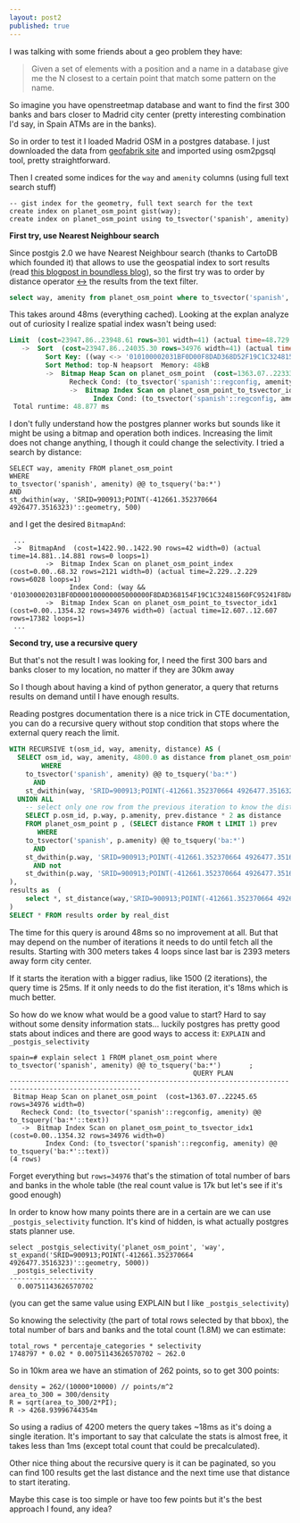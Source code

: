 ```yaml
---
layout: post2
published: true
---
```


I was talking with some friends about a geo problem they have:

> Given a set of elements with a position and a name in a database give me the N closest to a certain point that
> match some pattern on the name.

So imagine you have openstreetmap database and want to find the first 300 banks and bars closer to
Madrid city center (pretty interesting combination I'd say, in Spain ATMs are in the banks).

So in order to test it I loaded Madrid OSM in a postgres database. I just downloaded the data from [geofabrik site](http://download.geofabrik.de/) and imported using osm2pgsql tool, pretty straightforward.

Then I created some indices for the ``way`` and ``amenity`` columns (using full text search stuff)

```
-- gist index for the geometry, full text search for the text
create index on planet_osm_point gist(way);
create index on planet_osm_point using to_tsvector('spanish', amenity)
```

**First try, use Nearest Neighbour search**

Since postgis 2.0 we have Nearest Neighbour search (thanks to CartoDB which founded it) that allows
to use the geospatial index to sort results (read [this blogpost in boundless blog](http://boundlessgeo.com/2011/09/indexed-nearest-neighbour-search-in-postgis/)), so the first try was to order by distance operator [<->](http://postgis.net/docs/geometry_distance_centroid.html) the results from the text filter.

```sql
select way, amenity from planet_osm_point where to_tsvector('spanish', amenity) @@ to_tsquery('ba:*') order by way <->'SRID=900913;POINT(-412661.352370664 4926477.3516323)'::geometry limit 301
```

This takes around 48ms (everything cached). Looking at the explan analyze out of curiosity I
realize spatial index wasn't being used:

```sql
Limit  (cost=23947.86..23948.61 rows=301 width=41) (actual time=48.729..48.780 rows=301 loops=1)
   ->  Sort  (cost=23947.86..24035.30 rows=34976 width=41) (actual time=48.727..48.755 rows=301 loops=1)
         Sort Key: ((way <-> '010100002031BF0D00F8DAD368D52F19C1C324815603CB5241'::geometry))
         Sort Method: top-N heapsort  Memory: 48kB
         ->  Bitmap Heap Scan on planet_osm_point  (cost=1363.07..22333.09 rows=34976 width=41) (actual time=12.120..41.008 rows=17382 loops=1)
               Recheck Cond: (to_tsvector('spanish'::regconfig, amenity) @@ to_tsquery('ba:*'::text))
               ->  Bitmap Index Scan on planet_osm_point_to_tsvector_idx1  (cost=0.00..1354.32 rows=34976 width=0) (actual time=10.889..10.889 rows=17382 loops=1)
                     Index Cond: (to_tsvector('spanish'::regconfig, amenity) @@ to_tsquery('ba:*'::text))
 Total runtime: 48.877 ms
```

I don't fully understand how the postgres planner works but sounds like it might be using a bitmap
and operation both indices. Increasing the limit does not change anything, I though it could change
the selectivity. I tried a search by distance:

```
SELECT way, amenity FROM planet_osm_point 
WHERE
to_tsvector('spanish', amenity) @@ to_tsquery('ba:*') 
AND
st_dwithin(way, 'SRID=900913;POINT(-412661.352370664 4926477.3516323)'::geometry, 500)
```

and I get the desired ``BitmapAnd``:

```
 ...
 ->  BitmapAnd  (cost=1422.90..1422.90 rows=42 width=0) (actual time=14.881..14.881 rows=0 loops=1)
         ->  Bitmap Index Scan on planet_osm_point_index  (cost=0.00..68.32 rows=2121 width=0) (actual time=2.229..2.229 rows=6028 loops=1)
               Index Cond: (way && '010300002031BF0D000100000005000000F8DAD368154F19C1C32481560FC95241F8DAD368154F19C1C3248156F7CC5241F8DAD368951019C1C3248156F7CC5241F8DAD368951019C1C32481560FC95241F8DAD368154F19C1C32481560FC95241'::geometry)
         ->  Bitmap Index Scan on planet_osm_point_to_tsvector_idx1  (cost=0.00..1354.32 rows=34976 width=0) (actual time=12.607..12.607 rows=17382 loops=1)
 ...
```

**Second try, use a recursive query**

But that's not the result I was looking for, I need the first 300 bars and banks closer to my
location, no matter if they are 30km away

So I though about having a kind of python generator, a query that returns results on demand until I
have enough results.

Reading postgres documentation there is a nice trick in CTE documentation, you can do a recursive
query without stop condition that stops where the external query reach the limit.

```sql
WITH RECURSIVE t(osm_id, way, amenity, distance) AS (
  SELECT osm_id, way, amenity, 4800.0 as distance from planet_osm_point 
        WHERE
    to_tsvector('spanish', amenity) @@ to_tsquery('ba:*')
      AND 
    st_dwithin(way, 'SRID=900913;POINT(-412661.352370664 4926477.3516323)'::geometry, 4800)
  UNION ALL
    -- select only one row from the previous iteration to know the distance
    SELECT p.osm_id, p.way, p.amenity, prev.distance * 2 as distance 
    FROM planet_osm_point p , (SELECT distance FROM t LIMIT 1) prev
       WHERE 
    to_tsvector('spanish', p.amenity) @@ to_tsquery('ba:*')
      AND 
    st_dwithin(p.way, 'SRID=900913;POINT(-412661.352370664 4926477.3516323)'::geometry, prev.distance * 2)
      AND not
    st_dwithin(p.way, 'SRID=900913;POINT(-412661.352370664 4926477.3516323)'::geometry, prev.distance)
),
results as  (
    select *, st_distance(way,'SRID=900913;POINT(-412661.352370664 4926477.3516323)'::geometry) as real_dist FROM t limit 300
)
SELECT * FROM results order by real_dist
```

The time for this query is around 48ms so no improvement at all. But that may depend on the number
of iterations it needs to do until fetch all the results. Starting with 300 meters takes 4 loops
since last bar is 2393 meters away form city center.

If it starts the iteration with a bigger radius, like 1500 (2 iterations), the query time is 25ms. If it only needs
to do the fist iteration, it's 18ms which is much better.

So how do we know what would be a good value to start? Hard to say without some density information stats... luckily
postgres has pretty good stats about indices and there are good ways to access it: ``EXPLAIN`` and
``_postgis_selectivity``

```
spain=# explain select 1 FROM planet_osm_point where   to_tsvector('spanish', amenity) @@ to_tsquery('ba:*')       ;
                                              QUERY PLAN
-------------------------------------------------------------------------------------------------------
 Bitmap Heap Scan on planet_osm_point  (cost=1363.07..22245.65 rows=34976 width=0)
   Recheck Cond: (to_tsvector('spanish'::regconfig, amenity) @@ to_tsquery('ba:*'::text))
   ->  Bitmap Index Scan on planet_osm_point_to_tsvector_idx1  (cost=0.00..1354.32 rows=34976 width=0)
         Index Cond: (to_tsvector('spanish'::regconfig, amenity) @@ to_tsquery('ba:*'::text))
(4 rows)
```

Forget everything but ``rows=34976`` that's the stimation of total number of bars and banks in the
whole table (the real count value is 17k but let's see if it's good enough)

In order to know how many points there are in a certain are we can use ``_postgis_selectivity``
function. It's kind of hidden, is what actually postgres stats planner use.

```
select _postgis_selectivity('planet_osm_point', 'way', st_expand('SRID=900913;POINT(-412661.352370664 4926477.3516323)'::geometry, 5000))
 _postgis_selectivity
----------------------
  0.00751143626570702
```

(you can get the same value using EXPLAIN but I like ``_postgis_selectivity``)

So knowing the selectivity (the part of total rows selected by that bbox), the total number of bars
and banks and the total count (1.8M) we can estimate: 

```
total_rows * percentaje_categories * selectivity
1748797 * 0.02 * 0.00751143626570702 ~ 262.0
```

So in 10km area we have an stimation of 262 points, so to get 300 points:

```
density = 262/(10000*10000) // points/m^2
area_to_300 = 300/density
R = sqrt(area_to_300/2*PI);
R -> 4268.93996744354m
```

So using a radius of 4200 meters the query takes ~18ms as it's doing a single iteration. It's
important to say that calculate the stats is almost free, it takes less than 1ms (except total count
that could be precalculated).

Other nice thing about the recursive query is it can be paginated, so you can find 100 results get
the last distance and the next time use that distance to start iterating.

Maybe this case is too simple or have too few points but it's the best approach I found, any idea?










